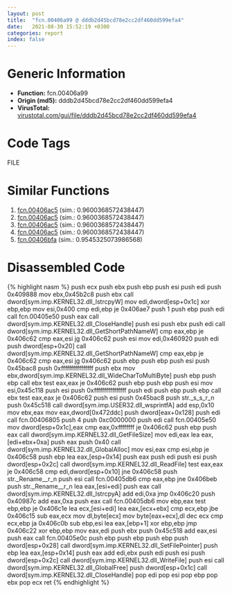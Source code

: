 ```yaml
---
layout: post
title:  "fcn.00406a99 @ dddb2d45bcd78e2cc2df460dd599efa4"
date:   2021-08-30 15:52:19 +0300
categories: report
index: false
---
```


# Generic Information
- **Function:** fcn.00406a99
- **Origin (md5):** dddb2d45bcd78e2cc2df460dd599efa4
- **VirusTotal:** [virustotal.com/gui/file/dddb2d45bcd78e2cc2df460dd599efa4][virustotal_ref]

# Code Tags
<span class="tag" id="FILE">FILE</span>


# Similar Functions

1. [fcn.00406ac5][similar_1_ref] (sim.: 0.9600368572438447)
2. [fcn.00406ac5][similar_2_ref] (sim.: 0.9600368572438447)
3. [fcn.00406ac5][similar_3_ref] (sim.: 0.9600368572438447)
4. [fcn.00406ac5][similar_4_ref] (sim.: 0.9600368572438447)
5. [fcn.00406bfa][similar_5_ref] (sim.: 0.9545325073986568)


# Disassembled Code

{% highlight nasm %}
push ecx
push ebx
push ebp
push esi
push edi
push 0x409888
mov ebx,0x45b2c8
push ebx
call dword[sym.imp.KERNEL32.dll_lstrcpyW]
mov edi,dword[esp+0x1c]
xor ebp,ebp
mov esi,0x400
cmp edi,ebp
je 0x406ae7
push 1
push ebp
push edi
call fcn.00405e50
push eax
call dword[sym.imp.KERNEL32.dll_CloseHandle]
push esi
push ebx
push edi
call dword[sym.imp.KERNEL32.dll_GetShortPathNameW]
cmp eax,ebp
je 0x406c62
cmp eax,esi
jg 0x406c62
push esi
mov edi,0x460920
push edi
push dword[esp+0x20]
call dword[sym.imp.KERNEL32.dll_GetShortPathNameW]
cmp eax,ebp
je 0x406c62
cmp eax,esi
jg 0x406c62
push ebp
push ebp
push esi
push 0x45bac8
push 0xffffffffffffffff
push ebx
mov ebx,dword[sym.imp.KERNEL32.dll_WideCharToMultiByte]
push ebp
push ebp
call ebx
test eax,eax
je 0x406c62
push ebp
push ebp
push esi
mov esi,0x45c118
push esi
push 0xffffffffffffffff
push edi
push ebp
push ebp
call ebx
test eax,eax
je 0x406c62
push esi
push 0x45bac8
push str._s_s_r_n
push 0x45c518
call dword[sym.imp.USER32.dll_wsprintfA]
add esp,0x10
mov ebx,eax
mov eax,dword[0x472ddc]
push dword[eax+0x128]
push edi
call fcn.00406805
push 4
push 0xc0000000
push edi
call fcn.00405e50
mov dword[esp+0x1c],eax
cmp eax,0xffffffff
je 0x406c62
push ebp
push eax
call dword[sym.imp.KERNEL32.dll_GetFileSize]
mov edi,eax
lea eax,[edi+ebx+0xa]
push eax
push 0x40
call dword[sym.imp.KERNEL32.dll_GlobalAlloc]
mov esi,eax
cmp esi,ebp
je 0x406c58
push ebp
lea eax,[esp+0x14]
push eax
push edi
push esi
push dword[esp+0x2c]
call dword[sym.imp.KERNEL32.dll_ReadFile]
test eax,eax
je 0x406c58
cmp edi,dword[esp+0x10]
jne 0x406c58
push str._Rename__r_n
push esi
call fcn.00405db6
cmp eax,ebp
jne 0x406beb
push str._Rename__r_n
lea eax,[esi+edi]
push eax
call dword[sym.imp.KERNEL32.dll_lstrcpyA]
add edi,0xa
jmp 0x406c20
push 0x40987c
add eax,0xa
push eax
call fcn.00405db6
mov ebp,eax
test ebp,ebp
je 0x406c1e
lea ecx,[esi+edi]
lea eax,[ecx+ebx]
cmp ecx,ebp
jbe 0x406c15
sub eax,ecx
mov dl,byte[ecx]
mov byte[eax+ecx],dl
dec ecx
cmp ecx,ebp
ja 0x406c0b
sub ebp,esi
lea eax,[ebp+1]
xor ebp,ebp
jmp 0x406c22
xor ebp,ebp
mov eax,edi
push ebx
push 0x45c518
add eax,esi
push eax
call fcn.00405e0c
push ebp
push ebp
push ebp
push dword[esp+0x28]
call dword[sym.imp.KERNEL32.dll_SetFilePointer]
push ebp
lea eax,[esp+0x14]
push eax
add edi,ebx
push edi
push esi
push dword[esp+0x2c]
call dword[sym.imp.KERNEL32.dll_WriteFile]
push esi
call dword[sym.imp.KERNEL32.dll_GlobalFree]
push dword[esp+0x1c]
call dword[sym.imp.KERNEL32.dll_CloseHandle]
pop edi
pop esi
pop ebp
pop ebx
pop ecx
ret 
{% endhighlight %}


[similar_1_ref]: /report/fcn.00406ac5@999ae3491971c32d67bd4c32561ea381
[similar_2_ref]: /report/fcn.00406ac5@346d8c7390034d82397102a5b98b7c41
[similar_3_ref]: /report/fcn.00406ac5@5bfd33ece1aeef8bda2c7fc886262ed9
[similar_4_ref]: /report/fcn.00406ac5@b93f1b299c2350a78f7c5ebe407cc0c0
[similar_5_ref]: /report/fcn.00406bfa@d6ea03fac5cc8539ee4d47aca4467735
[virustotal_ref]: https://www.virustotal.com/gui/file/dddb2d45bcd78e2cc2df460dd599efa4